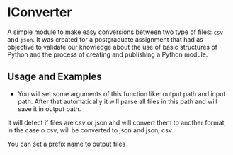 IConverter
===

A simple module to make easy conversions between two type of files: `csv` and `json`.
It was created for a postgraduate assignment that had as objective to validate our knowledge about the use of basic structures of Python and the process of creating and publishing a Python module.


## Usage and Examples
* You will set some arguments of this function like: output path and input path. After that automatically it will parse all files in this path and will save it in output path. 

It will detect if files are csv or json and will convert them to another format, in the case o csv, will be converted to json and json, csv.

You can set a prefix name to output files 